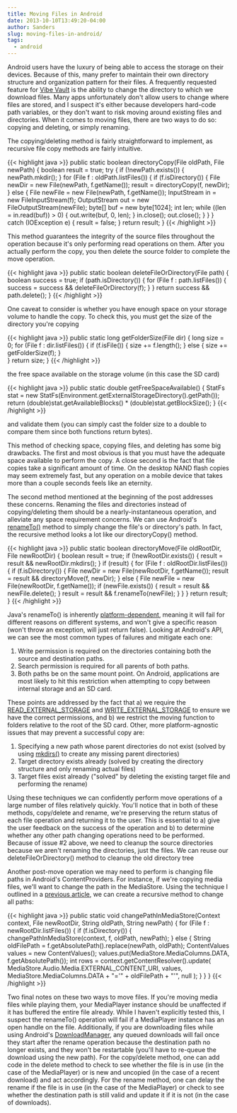 ```yaml
---
title: Moving Files in Android
date: 2013-10-10T13:49:20-04:00
author: Sanders
slug: moving-files-in-android/
tags:
  - android
---
```

Android users have the luxury of being able to access the storage on their devices. Because of this, many prefer to maintain their own directory structure and organization pattern for their files. A frequently requested feature for <a title="Vibe Vault" href="https://play.google.com/store/apps/details?id=com.code.vibevault" target="_blank">Vibe Vault</a> is the ability to change the directory to which we download files. Many apps unfortunately don't allow users to change where files are stored, and I suspect it's either because developers hard-code path variables, or they don't want to risk moving around existing files and directories. When it comes to moving files, there are two ways to do so: copying and deleting, or simply renaming.

The copying/deleting method is fairly straightforward to implement, as recursive file copy methods are fairly intuitive.

{{< highlight java >}}
public static boolean directoryCopy(File oldPath, File newPath) {
  boolean result = true;
  try {
    if (!newPath.exists()) {
      newPath.mkdir();
    }
    for (File f : oldPath.listFiles()) {
      if (f.isDirectory()) {
        File newDir = new File(newPath, f.getName());
        result = directoryCopy(f, newDir);
      } else {
        File newFile = new File(newPath, f.getName());
        InputStream in = new FileInputStream(f);
        OutputStream out = new FileOutputStream(newFile);
        byte[] buf = new byte[1024];
        int len;
        while ((len = in.read(buf)) > 0) {
          out.write(buf, 0, len);
        }
        in.close();
        out.close();
      }
    }
  } catch (IOException e) {
    result = false;
  }
  return result;
}
{{< /highlight >}}

This method guarantees the integrity of the source files throughout the operation because it's only performing read operations on them. After you actually perform the copy, you then delete the source folder to complete the move operation.

{{< highlight java >}}
public static boolean deleteFileOrDirectory(File path) {
  boolean success = true;
  if (path.isDirectory()) {
    for (File f : path.listFiles()) {
      success = success && deleteFileOrDirectory(f);
    }
  }
  return success && path.delete();
}
{{< /highlight >}}

One caveat to consider is whether you have enough space on your storage volume to handle the copy. To check this, you must get the size of the directory you're copying

{{< highlight java >}}
public static long getFolderSize(File dir) {
  long size = 0;
  for (File f : dir.listFiles()) {
    if (f.isFile()) {
      size += f.length();
    } else {
      size += getFolderSize(f);
    }				
  }
  return size;
}
{{< /highlight >}}

the free space available on the storage volume (in this case the SD card)

{{< highlight java >}}
public static double getFreeSpaceAvailable() {
  StatFs stat = new StatFs(Environment.getExternalStorageDirectory().getPath());
  return (double)stat.getAvailableBlocks() * (double)stat.getBlockSize();
}
{{< /highlight >}}

and validate them (you can simply cast the folder size to a double to compare them since both functions return bytes).

This method of checking space, copying files, and deleting has some big drawbacks. The first and most obvious is that you must have the adequate space available to perform the copy. A close second is the fact that file copies take a significant amount of time. On the desktop NAND flash copies may seem extremely fast, but any operation on a mobile device that takes more than a couple seconds feels like an eternity.

The second method mentioned at the beginning of the post addresses these concerns. Renaming the files and directories instead of copying/deleting them should be a nearly-instantaneous operation, and alleviate any space requirement concerns. We can use Android's <a href="http://developer.android.com/reference/java/io/File.html#renameTo(java.io.File)" target="_blank">renameTo()</a> method to simply change the file's or directory's path. In fact, the recursive method looks a lot like our directoryCopy() method.

{{< highlight java >}}
public static boolean directoryMove(File oldRootDir, File newRootDir) {
  boolean result = true;
  if (!newRootDir.exists()) {
    result = result && newRootDir.mkdirs();
  }
  if (result) {
    for (File f : oldRootDir.listFiles()) {
      if (f.isDirectory()) {
        File newDir = new File(newRootDir, f.getName());
        result = result && directoryMove(f, newDir);
      } else {
        File newFile = new File(newRootDir, f.getName());
        if (newFile.exists()) {
          result = result && newFile.delete();
        }
        result = result && f.renameTo(newFile);
      }
    }
  }
  return result;
}
{{< /highlight >}}

Java's renameTo() is inherently <a href="http://docs.oracle.com/javase/7/docs/api/java/io/File.html#renameTo(java.io.File)" target="_blank">platform-dependent</a>, meaning it will fail for different reasons on different systems, and won't give a specific reason (won't throw an exception, will just return false). Looking at Android's API, we can see the most common types of failures and mitigate each one:

  1. Write permission is required on the directories containing both the source and destination paths.
  2. Search permission is required for all parents of both paths.
  3. Both paths be on the same mount point. On Android, applications are most likely to hit this restriction when attempting to copy between internal storage and an SD card.

These points are addressed by the fact that a) we require the <a href="http://developer.android.com/reference/android/Manifest.permission.html#READ_EXTERNAL_STORAGE" target="_blank">READ_EXTERNAL_STORAGE</a> and <a href="http://developer.android.com/reference/android/Manifest.permission.html#WRITE_EXTERNAL_STORAGE" target="_blank">WRITE_EXTERNAL_STORAGE</a> to ensure we have the correct permissions, and b) we restrict the moving function to folders relative to the root of the SD card. Other, more platform-agnostic issues that may prevent a successful copy are:

  1. Specifying a new path whose parent directories do not exist (solved by using <a style="font-style: normal;" href="http://developer.android.com/reference/java/io/File.html#mkdirs()" target="_blank">mkdirs()</a> to create any missing parent directories)
  2. Target directory exists already (solved by creating the directory structure and only renaming actual files)
  3. Target files exist already ("solved" by deleting the existing target file and performing the rename)

Using these techniques we can confidently perform move operations of a large number of files relatively quickly. You'll notice that in both of these methods, copy/delete and rename, we're preserving the return status of each file operation and returning it to the user. This is essential to a) give the user feedback on the success of the operation and b) to determine whether any other path changing operations need to be performed. Because of issue #2 above, we need to cleanup the source directories because we aren't renaming the directories, just the files. We can reuse our deleteFileOrDirectory() method to cleanup the old directory tree

Another post-move operation we may need to perform is changing file paths in Android's ContentProviders. For instance, if we're copying media files, we'll want to change the path in the MediaStore. Using the technique I outlined in a <a title="Moving a File In The Android MediaStore" href="/moving-a-file-in-the-android-mediastore/" target="_blank">previous article</a>, we can create a recursive method to change all paths:

{{< highlight java >}}
public static void changePathInMediaStore(Context context,
  File newRootDir, String oldPath, String newPath) {
  for (File f : newRootDir.listFiles()) {
    if (f.isDirectory()) {
      changePathInMediaStore(context, f, oldPath, newPath);
    } else {
      String oldFilePath = f.getAbsolutePath().replace(newPath, oldPath);
      ContentValues values = new ContentValues();
      values.put(MediaStore.MediaColumns.DATA, f.getAbsolutePath());
      int rows = context.getContentResolver().update(
        MediaStore.Audio.Media.EXTERNAL_CONTENT_URI, values,
        MediaStore.MediaColumns.DATA + "='" + oldFilePath + "'", null
      );
    }
  }
}
{{< /highlight >}}

Two final notes on these two ways to move files. If you're moving media files while playing them, your MediaPlayer instance should be unaffected if it has buffered the entire file already. While I haven't explicitly tested this, I suspect the renameTo() operation will fail if a MediaPlayer instance has an open handle on the file. Additionally, if you are downloading files while using Android's <a title="Using The Android DownloadManager" href="/using-the-android-downloadmanager/" target="_blank">DownloadManager</a>, any queued downloads will fail once they start after the rename operation because the destination path no longer exists, and they won't be restartable (you'll have to re-queue the download using the new path). For the copy/delete method, one can add code in the delete method to check to see whether the file is in use (in the case of the MediaPlayer) or is new and uncopied (in the case of a recent download) and act accordingly. For the rename method, one can delay the rename if the file is in use (in the case of the MediaPlayer) or check to see whether the destination path is still valid and update it if it is not (in the case of downloads).
